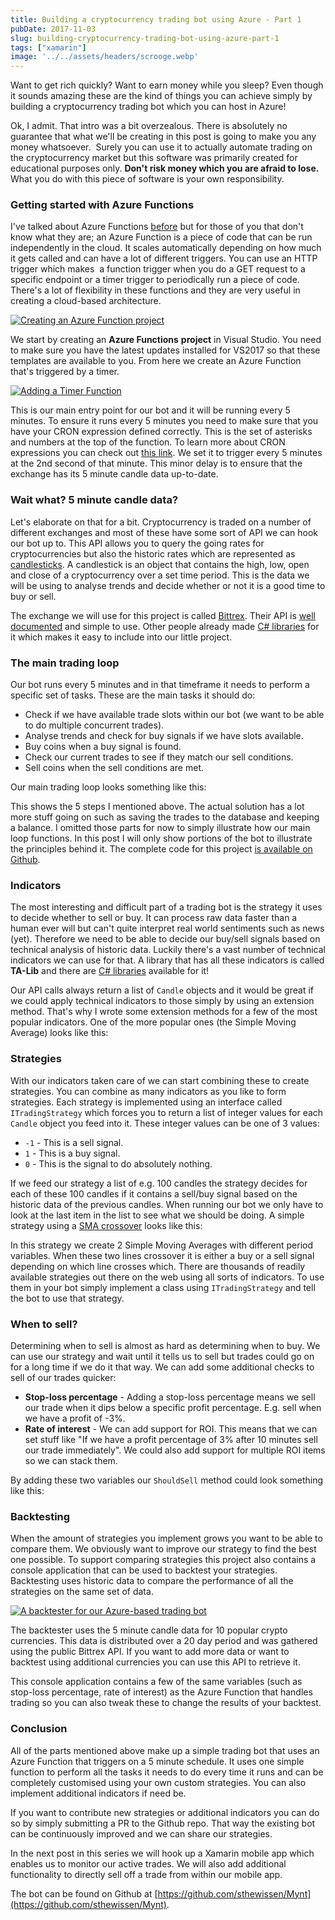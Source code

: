 ```yaml
---
title: Building a cryptocurrency trading bot using Azure - Part 1
pubDate: 2017-11-03
slug: building-cryptocurrency-trading-bot-using-azure-part-1
tags: ["xamarin"]
image: '../../assets/headers/scrooge.webp'
---
```


Want to get rich quickly? Want to earn money while you sleep? Even though it sounds amazing these are the kind of things you can achieve simply by building a cryptocurrency trading bot which you can host in Azure!

Ok, I admit. That intro was a bit overzealous. There is absolutely no guarantee that what we'll be creating in this post is going to make you any money whatsoever.  Surely you can use it to actually automate trading on the cryptocurrency market but this software was primarily created for educational purposes only. **Don't risk money which you are afraid to lose.** What you do with this piece of software is your own responsibility.

### Getting started with Azure Functions

I've talked about Azure Functions [before](https://www.thewissen.io/deploying-azure-functions-using-vsts/) but for those of you that don't know what they are; an Azure Function is a piece of code that can be run independently in the cloud. It scales automatically depending on how much it gets called and can have a lot of different triggers. You can use an HTTP trigger which makes  a function trigger when you do a GET request to a specific endpoint or a timer trigger to periodically run a piece of code. There's a lot of flexibility in these functions and they are very useful in creating a cloud-based architecture.

[![Creating an Azure Function project](/images/posts/azuref.png)](/images/posts/azuref.png)

We start by creating an **Azure Functions** **project** in Visual Studio. You need to make sure you have the latest updates installed for VS2017 so that these templates are available to you. From here we create an Azure Function that's triggered by a timer.

[![Adding a Timer Function](/images/posts/function.png)](/images/posts/function.png)

This is our main entry point for our bot and it will be running every 5 minutes. To ensure it runs every 5 minutes you need to make sure that you have your CRON expression defined correctly. This is the set of asterisks and numbers at the top of the function. To learn more about CRON expressions you can check out [this link](https://docs.microsoft.com/en-us/azure/azure-functions/functions-bindings-timer). We set it to trigger every 5 minutes at the 2nd second of that minute. This minor delay is to ensure that the exchange has its 5 minute candle data up-to-date.

### Wait what? 5 minute candle data?

Let's elaborate on that for a bit. Cryptocurrency is traded on a number of different exchanges and most of these have some sort of API we can hook our bot up to. This API allows you to query the going rates for cryptocurrencies but also the historic rates which are represented as [candlesticks](https://www.babypips.com/learn/forex/what-is-a-japanese-candlestick). A candlestick is an object that contains the high, low, open and close of a cryptocurrency over a set time period. This is the data we will be using to analyse trends and decide whether or not it is a good time to buy or sell.

The exchange we will use for this project is called [Bittrex](https://bittrex.com/). Their API is [well documented](https://bittrex.com/home/api) and simple to use. Other people already made [C# libraries](https://github.com/Coinio/Bittrex.Api.Client) for it which makes it easy to include into our little project.

### The main trading loop

Our bot runs every 5 minutes and in that timeframe it needs to perform a specific set of tasks. These are the main tasks it should do:

*   Check if we have available trade slots within our bot (we want to be able to do multiple concurrent trades).
*   Analyse trends and check for buy signals if we have slots available.
*   Buy coins when a buy signal is found.
*   Check our current trades to see if they match our sell conditions.
*   Sell coins when the sell conditions are met.

Our main trading loop looks something like this:

<script src="https://gist.github.com/sthewissen/b49b4af187c49967af3ef4d4d73a8181.js"></script>

This shows the 5 steps I mentioned above. The actual solution has a lot more stuff going on such as saving the trades to the database and keeping a balance. I omitted those parts for now to simply illustrate how our main loop functions. In this post I will only show portions of the bot to illustrate the principles behind it. The complete code for this project [is available on Github](https://github.com/sthewissen/Mynt).

### Indicators

The most interesting and difficult part of a trading bot is the strategy it uses to decide whether to sell or buy. It can process raw data faster than a human ever will but can't quite interpret real world sentiments such as news (yet). Therefore we need to be able to decide our buy/sell signals based on technical analysis of historic data. Luckily there's a vast number of technical indicators we can use for that. A library that has all these indicators is called **TA-Lib** and there are [C# libraries](https://www.nuget.org/packages/TA-Lib/) available for it!

Our API calls always return a list of `Candle` objects and it would be great if we could apply technical indicators to those simply by using an extension method. That's why I wrote some extension methods for a few of the most popular indicators. One of the more popular ones (the Simple Moving Average) looks like this:

<script src="https://gist.github.com/sthewissen/44d87a1b5651da6aa553ed2cec9189ad.js"></script>

### Strategies

With our indicators taken care of we can start combining these to create strategies. You can combine as many indicators as you like to form strategies. Each strategy is implemented using an interface called `ITradingStrategy` which forces you to return a list of integer values for each `Candle` object you feed into it. These integer values can be one of 3 values:

*   `-1` - This is a sell signal.
*   `1` - This is a buy signal.
*   `0` - This is the signal to do absolutely nothing.

If we feed our strategy a list of e.g. 100 candles the strategy decides for each of these 100 candles if it contains a sell/buy signal based on the historic data of the previous candles. When running our bot we only have to look at the last item in the list to see what we should be doing. A simple strategy using a [SMA crossover](http://www.investopedia.com/university/movingaverage/movingaverages4.asp) looks like this:

<script src="https://gist.github.com/sthewissen/4b41f468deccce7cfdaef6365ad0a316.js"></script>

In this strategy we create 2 Simple Moving Averages with different period variables. When these two lines crossover it is either a buy or a sell signal depending on which line crosses which. There are thousands of readily available strategies out there on the web using all sorts of indicators. To use them in your bot simply implement a class using `ITradingStrategy` and tell the bot to use that strategy.

### When to sell?

Determining when to sell is almost as hard as determining when to buy. We can use our strategy and wait until it tells us to sell but trades could go on for a long time if we do it that way. We can add some additional checks to sell of our trades quicker:

*   **Stop-loss percentage** - Adding a stop-loss percentage means we sell our trade when it dips below a specific profit percentage. E.g. sell when we have a profit of -3%.
*   **Rate of interest** - We can add support for ROI. This means that we can set stuff like "If we have a profit percentage of 3% after 10 minutes sell our trade immediately". We could also add support for multiple ROI items so we can stack them.

By adding these two variables our `ShouldSell` method could look something like this:

<script src="https://gist.github.com/sthewissen/9f10a4ea5bbd665175e13ae1ca9ff319.js"></script>

### Backtesting

When the amount of strategies you implement grows you want to be able to compare them. We obviously want to improve our strategy to find the best one possible. To support comparing strategies this project also contains a console application that can be used to backtest your strategies. Backtesting uses historic data to compare the performance of all the strategies on the same set of data.

[![A backtester for our Azure-based trading bot](/images/posts/backtester.png "A backtester for our Azure-based trading bot")](/images/posts/backtester.png)

The backtester uses the 5 minute candle data for 10 popular crypto currencies. This data is distributed over a 20 day period and was gathered using the public Bittrex API. If you want to add more data or want to backtest using additional currencies you can use this API to retrieve it.

This console application contains a few of the same variables (such as stop-loss percentage, rate of interest) as the Azure Function that handles trading so you can also tweak these to change the results of your backtest.

### Conclusion

All of the parts mentioned above make up a simple trading bot that uses an Azure Function that triggers on a 5 minute schedule. It uses one simple function to perform all the tasks it needs to do every time it runs and can be completely customised using your own custom strategies. You can also implement additional indicators if need be.

If you want to contribute new strategies or additional indicators you can do so by simply submitting a PR to the Github repo. That way the existing bot can be continuously improved and we can share our strategies.

In the next post in this series we will hook up a Xamarin mobile app which enables us to monitor our active trades. We will also add additional functionality to directly sell off a trade from within our mobile app.

The bot can be found on Github at [https://github.com/sthewissen/Mynt](https://github.com/sthewissen/Mynt).